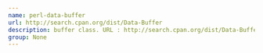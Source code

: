```yaml
---
name: perl-data-buffer
url: http://search.cpan.org/dist/Data-Buffer
description: buffer class. URL : http://search.cpan.org/dist/Data-Buffer Groups : None
group: None
---
```

